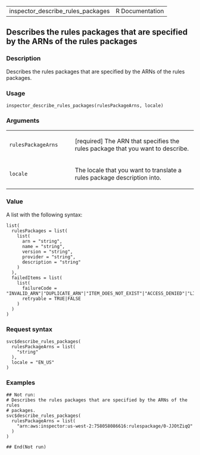 <table style="width: 100%;">
<tbody>
<tr class="odd">
<td>inspector_describe_rules_packages</td>
<td style="text-align: right;">R Documentation</td>
</tr>
</tbody>
</table>

## Describes the rules packages that are specified by the ARNs of the rules packages

### Description

Describes the rules packages that are specified by the ARNs of the rules
packages.

### Usage

    inspector_describe_rules_packages(rulesPackageArns, locale)

### Arguments

<table>
<colgroup>
<col style="width: 35%" />
<col style="width: 65%" />
</colgroup>
<tbody>
<tr class="odd">
<td><code
id="inspector_describe_rules_packages_:_rulesPackageArns">rulesPackageArns</code></td>
<td><p>[required] The ARN that specifies the rules package that you want
to describe.</p></td>
</tr>
<tr class="even">
<td><code
id="inspector_describe_rules_packages_:_locale">locale</code></td>
<td><p>The locale that you want to translate a rules package description
into.</p></td>
</tr>
</tbody>
</table>

### Value

A list with the following syntax:

    list(
      rulesPackages = list(
        list(
          arn = "string",
          name = "string",
          version = "string",
          provider = "string",
          description = "string"
        )
      ),
      failedItems = list(
        list(
          failureCode = "INVALID_ARN"|"DUPLICATE_ARN"|"ITEM_DOES_NOT_EXIST"|"ACCESS_DENIED"|"LIMIT_EXCEEDED"|"INTERNAL_ERROR",
          retryable = TRUE|FALSE
        )
      )
    )

### Request syntax

    svc$describe_rules_packages(
      rulesPackageArns = list(
        "string"
      ),
      locale = "EN_US"
    )

### Examples

    ## Not run: 
    # Describes the rules packages that are specified by the ARNs of the rules
    # packages.
    svc$describe_rules_packages(
      rulesPackageArns = list(
        "arn:aws:inspector:us-west-2:758058086616:rulespackage/0-JJOtZiqQ"
      )
    )

    ## End(Not run)
